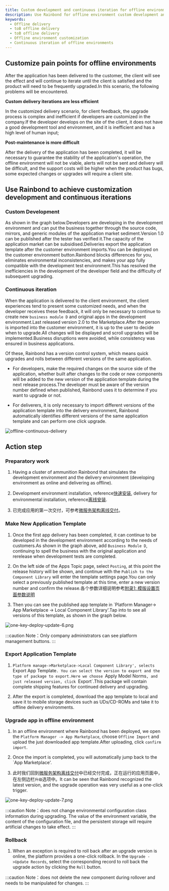 ```yaml
---
title: Custom development and continuous iteration for offline environments
description: Use Rainbond for offline environment custom development and continuous iteration
keywords:
  - Offline delivery
  - toB offline delivery
  - toB offline delivery
  - Offline environment customization
  - Continuous iteration of offline environments
---
```


## Customize pain points for offline environments

After the application has been delivered to the customer, the client will see the effect and will continue to iterate until the client is satisfied and the product will need to be frequently upgraded.In this scenario, the following problems will be encountered.

**Custom delivery iterations are less efficient**

In the customized delivery scenario, for client feedback, the upgrade process is complex and inefficient if developers are customized in the company.If the developer develops on the site of the client, it does not have a good development tool and environment, and it is inefficient and has a high level of human input;

**Post-maintenance is more difficult**

After the delivery of the application has been completed, it will be necessary to guarantee the stability of the application's operation, the offline environment will not be viable, alerts will not be sent and delivery will be difficult, and the support costs will be higher when the product has bugs, some expected changes or upgrades will require a client site.

## Use Rainbond to achieve customization development and continuous iterations

### Custom Development

As shown in the graph below.Developers are developing in the development environment and can put the business together through the source code, mirrors, and generic modules of the application market sediment.Version 1.0 can be published after the tester has verified it.The capacity of the application market can be subsidised.Deliveries export the application template after the customer environment imports.You can be deployed on the customer environment button.Rainbond blocks differences for you, eliminates environmental inconsistencies, and makes your app fully compatible with the development test environment.This has resolved the inefficiencies in the development of the developer field and the difficulty of subsequent upgrading.

### Continuous iteration

When the application is delivered to the client environment, the client experiences tend to present some customized needs, and when the developer receives these feedback, it will only be necessary to continue to create new `business module D` and original apps in the development environment.Last released version 2.0 to the Marketplace.After the person is imported into the customer environment, it is up to the user to decide when to upgrade.All changes will be displayed and scroll upgrades will be implemented.Business disruptions were avoided, while consistency was ensured in business applications.

Of these, Rainbond has a version control system, which means quick upgrades and rolls between different versions of the same application.

- For developers, make the required changes on the source side of the application, whether built after changes to the code or new components will be added to the new version of the application template during the next release process.The developer must be aware of the version number defined when published, Rainbond uses it to determine if you want to upgrade or not.

- For deliverers, it is only necessary to import different versions of the application template into the delivery environment, Rainbond automatically identifies different versions of the same application template and can perform one click upgrade.

![offline-continuous-delivery](https://static.goodrain.com/docs/5.11/delivery/offline/offline-continuous-delivery.png)

## Action step

### Preparatory work

1. Having a cluster of ammunition Rainbond that simulates the development environment and the delivery environment (developing environment as online and delivering as offline).

2. Development environment installation, reference[快速安装](/docs/quick-start/quick-install), delivery for environmental installation, reference[离线安装](/docs/installation/offline/).

3. 已完成应用的第一次交付，可参考[微服务架构离线交付](./micro-service.md)。

### Make New Application Template

1. Once the first app delivery has been completed, it can continue to be developed in the development environment according to the needs of customers.As shown in the graph above, add `Business Module D`, continuing to spell the business with the original application and rerelease when development tests are completed.

2. On the left side of the Apps Topic page, select `Posting`, at this point the release history will be shown, and continue with the `Publish to the Component Library` will enter the template settings page.You can only select a previously published template at this time, enter a new version number and confirm the release.各个参数详细说明参考[附录1: 模版设置页面参数说明](../app-model-parameters.md)

3. Then you can see the published app template in \`Platform Manager-> App Marketplace -> Local Component Library'.Tap into to see all versions of this template, as shown in the graph below.

![one-key-deploy-update-6.png](https://static.goodrain.com/wechat/one-key-de-employ-upgrade/one-key-de-update-6.png)

:::caution
Note：Only company administrators can see platform management buttons.
:::

### Export Application Template

1. `Platform manage->Marketplace->Local Component Library', selects `Export App Template`. You can select the version to export and the type of package to export.Here we choose `Apply Model Norms`, and just released version, click `Export\`.This package will contain complete shipping features for continued delivery and upgrading.

2. After the export is completed, download the app template to local and save it to mobile storage devices such as UDs/CD-ROMs and take it to offline delivery environments.

### Upgrade app in offline environment

1. In an offline environment where Rainbond has been deployed, we open the `Platform Manager -> App Marketplace`, choose `Offline Import` and upload the just downloaded app template.After uploading, click `confirm import`.

2. Once the import is completed, you will automatically jump back to the \`App Marketplace'.

3. 此时我们回到[微服务架构离线交付](./micro-service.md)中已经交付完成，正在运行的应用页面中，在左侧边栏`升级`选项中。It can be seen that Rainbond recognized the latest version, and the upgrade operation was very useful as a one-click trigger.

![one-key-deploy-update-7.png](https://static.goodrain.com/wechat/one-key-de-employ-upgrade/one-key-de-update-7.png)

:::caution
Note：does not change environmental configuration class information during upgrading. The value of the environment variable, the content of the configuration file, and the persistent storage will require artificial changes to take effect.
:::

### Rollback

1. When an exception is required to roll back after an upgrade version is online, the platform provides a one-click rollback. In the `Upgrade - >Update Records`, select the corresponding record to roll back the upgrade action by clicking the `Roll` button.

:::caution
Note：does not delete the new component during rollover and needs to be manipulated for changes.
:::
